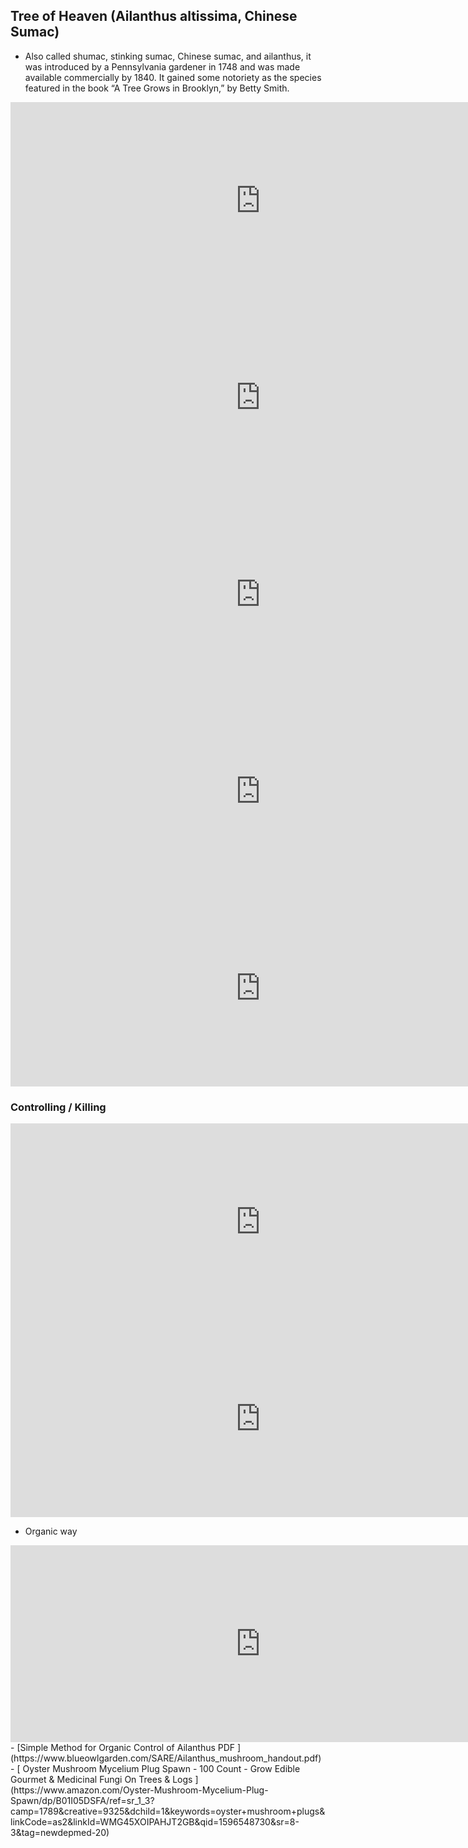 ## Tree of Heaven (Ailanthus altissima, Chinese Sumac)
- Also called shumac, stinking sumac, Chinese sumac, and ailanthus, it was introduced by a Pennsylvania gardener in 1748 and was made available commercially by 1840. It gained some notoriety as the species featured in the book “A Tree Grows in Brooklyn,” by Betty Smith.
 

<iframe width="800" height="315" src="https://www.youtube.com/embed/ttBdl6OWFq4" frameborder="0" allow="accelerometer; autoplay; encrypted-media; gyroscope; picture-in-picture" allowfullscreen></iframe>

<iframe width="800" height="315" src="https://www.youtube.com/embed/vIhyFt2wW9U" frameborder="0" allow="accelerometer; autoplay; encrypted-media; gyroscope; picture-in-picture" allowfullscreen></iframe>


<iframe width="800" height="315" src="https://www.youtube.com/embed/1fi_o81QaIg" frameborder="0" allow="accelerometer; autoplay; encrypted-media; gyroscope; picture-in-picture" allowfullscreen></iframe>

<iframe width="800" height="315" src="https://www.youtube.com/embed/0mSyXFpomPk" frameborder="0" allow="accelerometer; autoplay; encrypted-media; gyroscope; picture-in-picture" allowfullscreen></iframe>

<iframe width="800" height="315" src="https://www.youtube.com/embed/-YjXFvSED_0" frameborder="0" allow="accelerometer; autoplay; encrypted-media; gyroscope; picture-in-picture" allowfullscreen></iframe>



### Controlling / Killing 

<iframe width="800" height="315" src="https://www.youtube.com/embed/AKLW2TXS1jg" frameborder="0" allow="accelerometer; autoplay; encrypted-media; gyroscope; picture-in-picture" allowfullscreen></iframe>

<iframe width="800" height="315" src="https://www.youtube.com/embed/p8c-rMYl23w" frameborder="0" allow="accelerometer; autoplay; encrypted-media; gyroscope; picture-in-picture" allowfullscreen></iframe>

- Organic way
<iframe width="800" height="315" src="https://www.youtube.com/embed/iD3h-4BlbYE" frameborder="0" allow="accelerometer; autoplay; encrypted-media; gyroscope; picture-in-picture" allowfullscreen></iframe>
 - [Simple Method for Organic Control of Ailanthus PDF ](https://www.blueowlgarden.com/SARE/Ailanthus_mushroom_handout.pdf)
- [ Oyster Mushroom Mycelium Plug Spawn - 100 Count - Grow Edible Gourmet & Medicinal Fungi On Trees & Logs ](https://www.amazon.com/Oyster-Mushroom-Mycelium-Plug-Spawn/dp/B01I05DSFA/ref=sr_1_3?camp=1789&creative=9325&dchild=1&keywords=oyster+mushroom+plugs&linkCode=as2&linkId=WMG45XOIPAHJT2GB&qid=1596548730&sr=8-3&tag=newdepmed-20)
